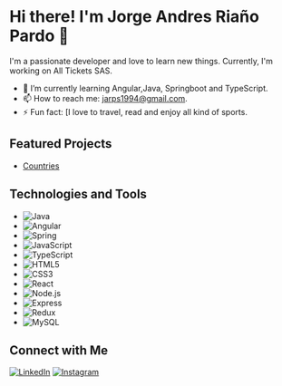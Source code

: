 # Hi there! I'm Jorge Andres Riaño Pardo 👋

I'm a passionate developer and love to learn new things. Currently, I'm working on All Tickets SAS.

- 🌱 I’m currently learning Angular,Java, Springboot and TypeScript.
- 📫 How to reach me: jarps1994@gmail.com.
- ⚡ Fun fact: [I love to travel, read and enjoy all kind of sports.

## Featured Projects
- [Countries]([link](https://github.com/jarp1994/Countries-PI))


## Technologies and Tools

- ![Java](https://img.shields.io/badge/Java-ED8B00?style=flat&logo=java&logoColor=white)
- ![Angular](https://img.shields.io/badge/Angular-DD0031?style=flat&logo=angular&logoColor=white)
- ![Spring](https://img.shields.io/badge/Spring-6DB33F?style=flat&logo=spring&logoColor=white)
- ![JavaScript](https://img.shields.io/badge/JavaScript-F7DF1E?style=flat&logo=javascript&logoColor=black)
- ![TypeScript](https://img.shields.io/badge/TypeScript-007ACC?style=flat&logo=typescript&logoColor=white)
- ![HTML5](https://img.shields.io/badge/HTML5-E34F26?style=flat&logo=html5&logoColor=white)
- ![CSS3](https://img.shields.io/badge/CSS3-1572B6?style=flat&logo=css3&logoColor=white)
- ![React](https://img.shields.io/badge/React-61DAFB?style=flat&logo=react&logoColor=black)
- ![Node.js](https://img.shields.io/badge/Node.js-339933?style=flat&logo=node.js&logoColor=white)
- ![Express](https://img.shields.io/badge/Express-000000?style=flat&logo=express&logoColor=white)
- ![Redux](https://img.shields.io/badge/Redux-764ABC?style=flat&logo=redux&logoColor=white)
- ![MySQL](https://img.shields.io/badge/MySQL-00758F?style=flat&logo=mysql&logoColor=white)

## Connect with Me

[![LinkedIn](https://img.shields.io/badge/LinkedIn-Profile-blue)](https://www.linkedin.com/in/jorgeariano)
[![Instagram](https://img.shields.io/badge/Instagram-@username-E4405F)](https://www.instagram.com/jorgeriano_)


